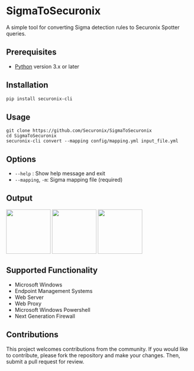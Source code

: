# SigmaToSecuronix
A simple tool for converting Sigma detection rules to Securonix Spotter queries.

## Prerequisites

* [Python](https://www.python.org/downloads/) version 3.x or later

## Installation

```bash
pip install securonix-cli
```

## Usage

```
git clone https://github.com/Securonix/SigmaToSecuronix
cd SigmaToSecuronix
securonix-cli convert --mapping config/mapping.yml input_file.yml
```

## Options

* `--help` : Show help message and exit
* `--mapping`, `-m`: Sigma mapping file (required)


## Output

<img src="../main/docs/images/1.png?raw=true"  height="120">
<img src="../main/docs/images/2.png?raw=true"  height="120">
<img src="../main/docs/images/3.png?raw=true"  height="120">



## Supported Functionality

* Microsoft Windows
* Endpoint Management Systems
* Web Server
* Web Proxy
* Microsoft Windows Powershell
* Next Generation Firewall

## Contributions

This project welcomes contributions from the community. If you would like to contribute, please fork the repository and make your changes. Then, submit a pull request for review.

